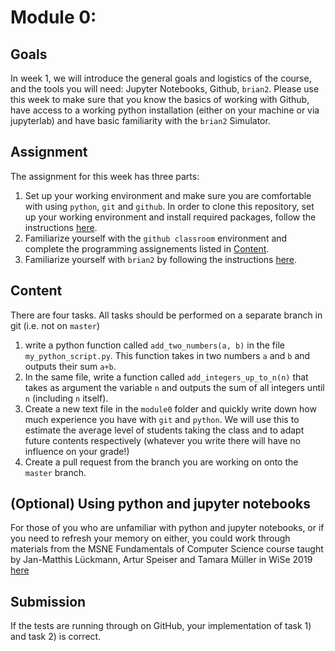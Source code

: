 # Module 0:

## Goals
In week 1, we will introduce the general goals and logistics of the course, and the tools you will need: Jupyter Notebooks, Github, `brian2`. Please use this week to make sure that you know the basics of working with Github, have access to a working python installation (either on your machine or via jupyterlab) and have basic familiarity with the `brian2` Simulator.

## Assignment
The assignment for this week has three parts:
1) Set up your working environment and make sure you are comfortable with using `python`, `git` and `github`. In order to clone this repository, set up your working environment and install required packages, follow the instructions [here](./logistics.md).
2) Familiarize yourself with the `github classroom` environment and complete the programming assignements listed in [Content](#Content).
3) Familiarize yourself with `brian2` by following the instructions [here](./intro_brian2.md).

## Content
There are four tasks. All tasks should be performed on a separate branch in git (i.e. not on `master`)
1) write a python function called `add_two_numbers(a, b)` in the file `my_python_script.py`. This function takes in two numbers `a` and `b` and outputs their sum `a+b`.
2) In the same file, write a function called `add_integers_up_to_n(n)` that takes as argument the variable `n` and outputs the sum of all integers until `n` (including `n` itself).
3) Create a new text file in the `module0` folder and quickly write down how much experience you have with `git` and `python`. We will use this to estimate the average level of students taking the class and to adapt future contents respectively (whatever you write there will have no influence on your grade!)
4) Create a pull request from the branch you are working on onto the `master` branch.

## (Optional) Using python and jupyter notebooks
For those of you who are unfamiliar with python and jupyter notebooks, or if you need to refresh your memory on either, you could work through materials from the MSNE Fundamentals of Computer Science course taught by Jan-Matthis Lückmann, Artur Speiser and Tamara Müller in WiSe 2019 [here](https://github.com/cne-tum/msne-datascience-2019)

## Submission
If the tests are running through on GitHub, your implementation of task 1) and task 2) is correct.
